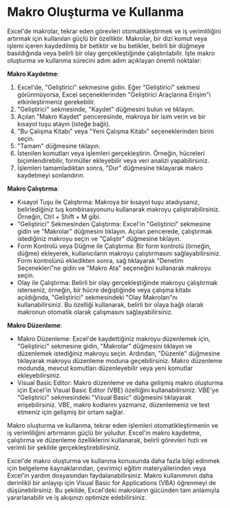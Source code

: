 # Makro Oluşturma ve Kullanma

Excel'de makrolar, tekrar eden görevleri otomatikleştirmek ve iş verimliliğini artırmak için kullanılan güçlü bir özelliktir. Makrolar, bir dizi komut veya işlemi içeren kaydedilmiş bir betiktir ve bu betikler, belirli bir düğmeye basıldığında veya belirli bir olay gerçekleştiğinde çalıştırılabilir. İşte makro oluşturma ve kullanma sürecini adım adım açıklayan önemli noktalar:

**Makro Kaydetme**:
1. Excel'de, "Geliştirici" sekmesine gidin. Eğer "Geliştirici" sekmesi görünmüyorsa, Excel seçeneklerinden "Geliştirici Araçlarına Erişim"i etkinleştirmeniz gerekebilir.
2. "Geliştirici" sekmesinde, "Kaydet" düğmesini bulun ve tıklayın.
3. Açılan "Makro Kaydet" penceresinde, makroya bir isim verin ve bir kısayol tuşu atayın (isteğe bağlı).
4. "Bu Çalışma Kitabı" veya "Yeni Çalışma Kitabı" seçeneklerinden birini seçin.
5. "Tamam" düğmesine tıklayın.
6. İstenilen komutları veya işlemleri gerçekleştirin. Örneğin, hücreleri biçimlendirebilir, formüller ekleyebilir veya veri analizi yapabilirsiniz.
7. İşlemleri tamamladıktan sonra, "Dur" düğmesine tıklayarak makro kaydetmeyi sonlandırın.

**Makro Çalıştırma**:
- Kısayol Tuşu ile Çalıştırma: Makroya bir kısayol tuşu atadıysanız, belirlediğiniz tuş kombinasyonunu kullanarak makroyu çalıştırabilirsiniz. Örneğin, Ctrl + Shift + M gibi.
- "Geliştirici" Sekmesinden Çalıştırma: Excel'in "Geliştirici" sekmesine gidin ve "Makrolar" düğmesini tıklayın. Açılan pencerede, çalıştırmak istediğiniz makroyu seçin ve "Çalıştır" düğmesine tıklayın.
- Form Kontrolü veya Düğme ile Çalıştırma: Bir form kontrolü (örneğin, düğme) ekleyerek, kullanıcıların makroyu çalıştırmasını sağlayabilirsiniz. Form kontrolünü ekledikten sonra, sağ tıklayarak "Denetim Seçenekleri"ne gidin ve "Makro Ata" seçeneğini kullanarak makroyu seçin.
- Olay ile Çalıştırma: Belirli bir olay gerçekleştiğinde makroyu çalıştırmak isterseniz, örneğin, bir hücre değiştiğinde veya çalışma kitabı açıldığında, "Geliştirici" sekmesindeki "Olay Makroları"nı kullanabilirsiniz. Bu özelliği kullanarak, belirli bir olaya bağlı olarak makronun otomatik olarak çalışmasını sağlayabilirsiniz.

**Makro Düzenleme**:
- Makro Düzenleme: Excel'de kaydettiğiniz makroyu düzenlemek için, "Geliştirici" sekmesine gidin, "Makrolar" düğmesini tıklayın ve düzenlemek istediğiniz makroyu seçin. Ardından, "Düzenle" düğmesine tıklayarak makroyu düzenleme moduna geçebilirsiniz. Makro düzenleme modunda, mevcut komutları düzenleyebilir veya yeni komutlar ekleyebilirsiniz.
- Visual Basic Editor: Makro düzenleme ve daha gelişmiş makro oluşturma için Excel'in Visual Basic Editor (VBE) özelliğini kullanabilirsiniz. VBE'ye "Geliştirici" sekmesindeki "Visual Basic" düğmesini tıklayarak erişebilirsiniz. VBE, makro kodlarını yazmanız, düzenlemeniz ve test etmeniz için gelişmiş bir ortam sağlar.

Makro oluşturma ve kullanma, tekrar eden işlemleri otomatikleştirmenin ve iş verimliliğini artırmanın güçlü bir yoludur. Excel'in makro kaydetme, çalıştırma ve düzenleme özelliklerini kullanarak, belirli görevleri hızlı ve verimli bir şekilde gerçekleştirebilirsiniz.

Excel'de makro oluşturma ve kullanma konusunda daha fazla bilgi edinmek için belgeleme kaynaklarından, çevrimiçi eğitim materyallerinden veya Excel'in yardım dosyasından faydalanabilirsiniz. Makro kullanımının daha derinlikli bir anlayışı için Visual Basic for Applications (VBA) öğrenmeyi de düşünebilirsiniz. Bu şekilde, Excel'deki makroların gücünden tam anlamıyla yararlanabilir ve iş akışınızı optimize edebilirsiniz.